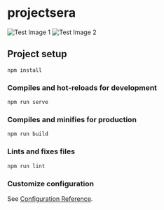 # projectsera

![Test Image 1](https://github.com/berkaybolac/vuejs-dashboard-signin-signup-age/1.jfif)
![Test Image 2](https://github.com/berkaybolac/vuejs-dashboard-signin-signup-age/2.jfif)

## Project setup
```
npm install
```

### Compiles and hot-reloads for development
```
npm run serve
```

### Compiles and minifies for production
```
npm run build
```

### Lints and fixes files
```
npm run lint
```

### Customize configuration
See [Configuration Reference](https://cli.vuejs.org/config/).
